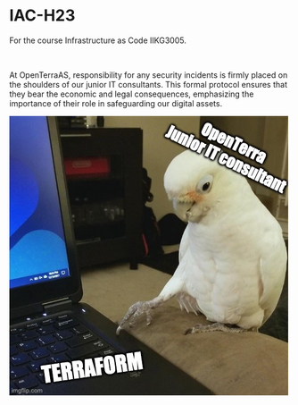 # IAC-H23
For the course Infrastructure as Code IIKG3005. 









&nbsp;


At OpenTerraAS, responsibility for any security incidents is firmly placed on the shoulders of our junior IT consultants. This formal protocol ensures that they bear the economic and legal consequences, emphasizing the importance of their role in safeguarding our digital assets.

![OpenTerraAS bird](Archive/img/OpenterraBirb.jpg)